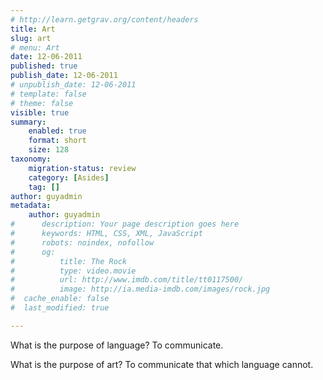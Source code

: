 ```yaml
---
# http://learn.getgrav.org/content/headers
title: Art
slug: art
# menu: Art
date: 12-06-2011
published: true
publish_date: 12-06-2011
# unpublish_date: 12-06-2011
# template: false
# theme: false
visible: true
summary:
    enabled: true
    format: short
    size: 128
taxonomy:
    migration-status: review
    category: [Asides]
    tag: []
author: guyadmin
metadata:
    author: guyadmin
#      description: Your page description goes here
#      keywords: HTML, CSS, XML, JavaScript
#      robots: noindex, nofollow
#      og:
#          title: The Rock
#          type: video.movie
#          url: http://www.imdb.com/title/tt0117500/
#          image: http://ia.media-imdb.com/images/rock.jpg
#  cache_enable: false
#  last_modified: true

---
```


What is the purpose of language? To communicate.

What is the purpose of art? To communicate that which language cannot.